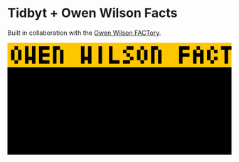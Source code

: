 # Tidbyt + Owen Wilson Facts

Built in collaboration with the [Owen Wilson FACTory](https://www.owenwilsonfactory.com/).

<img src="example.webp" width="512">
